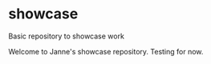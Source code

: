 # showcase
Basic repository to showcase work

Welcome to Janne's showcase repository. Testing for now.
